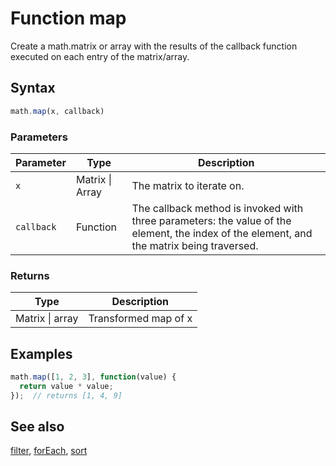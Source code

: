 # Function map

Create a math.matrix or array with the results of the callback function executed on
each entry of the matrix/array.


## Syntax

```js
math.map(x, callback)
```

### Parameters

Parameter | Type | Description
--------- | ---- | -----------
`x` | Matrix &#124; Array | The matrix to iterate on.
`callback` | Function | The callback method is invoked with three parameters: the value of the element, the index of the element, and the matrix being traversed.

### Returns

Type | Description
---- | -----------
Matrix &#124; array | Transformed map of x


## Examples

```js
math.map([1, 2, 3], function(value) {
  return value * value;
});  // returns [1, 4, 9]
```


## See also

[filter](filter.md),
[forEach](forEach.md),
[sort](sort.md)


<!-- Note: This file is automatically generated from source code comments. Changes made in this file will be overridden. -->

